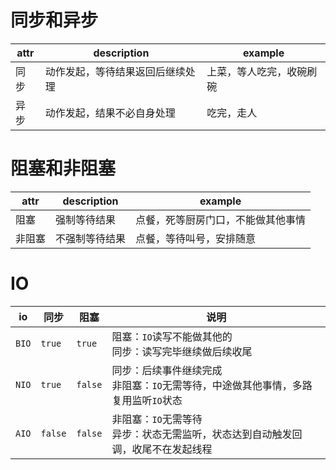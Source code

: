 # 同步和异步

| attr | description                      | example                  |
| ---- | -------------------------------- | ------------------------ |
| 同步 | 动作发起，等待结果返回后继续处理 | 上菜，等人吃完，收碗刷碗 |
| 异步 | 动作发起，结果不必自身处理       | 吃完，走人               |

# 阻塞和非阻塞

| attr   | description    | example                            |
| ------ | -------------- | ---------------------------------- |
| 阻塞   | 强制等待结果   | 点餐，死等厨房门口，不能做其他事情 |
| 非阻塞 | 不强制等待结果 | 点餐，等待叫号，安排随意           |

# IO

| io      | 同步      | 阻塞      | 说明                                                         |
| ------- | --------- | --------- | ------------------------------------------------------------ |
| ``BIO`` | ``true``  | ``true``  | 阻塞：``IO``读写不能做其他的<br />同步：读写完毕继续做后续收尾 |
| ``NIO`` | ``true``  | ``false`` | 同步：后续事件继续完成<br />非阻塞：``IO``无需等待，中途做其他事情，多路复用监听``IO``状态 |
| ``AIO`` | ``false`` | ``false`` | 非阻塞：``IO``无需等待<br />异步：状态无需监听，状态达到自动触发回调，收尾不在发起线程 |

